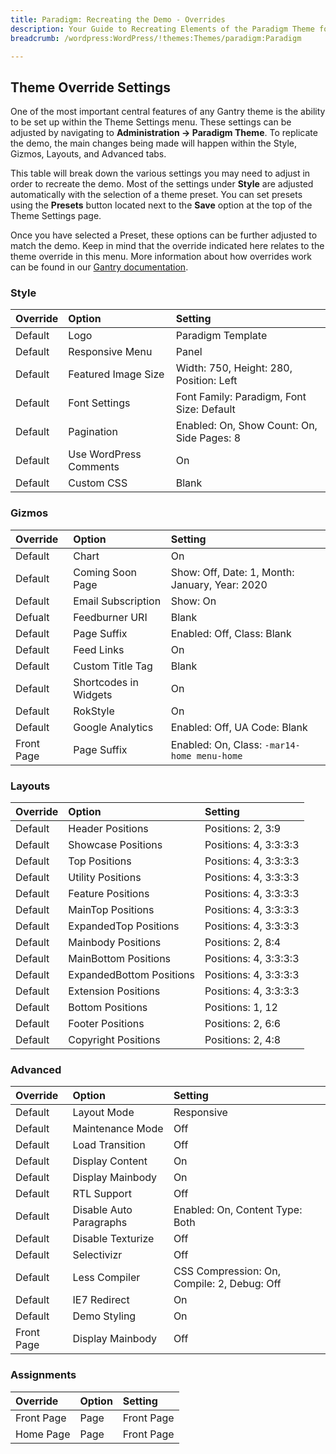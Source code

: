 ```yaml
---
title: Paradigm: Recreating the Demo - Overrides
description: Your Guide to Recreating Elements of the Paradigm Theme for WordPress
breadcrumb: /wordpress:WordPress/!themes:Themes/paradigm:Paradigm

---
```


Theme Override Settings
-----

One of the most important central features of any Gantry theme is the ability to be set up within the Theme Settings menu. These settings can be adjusted by navigating to **Administration -> Paradigm Theme**. To replicate the demo, the main changes being made will happen within the Style, Gizmos, Layouts, and Advanced tabs.

This table will break down the various settings you may need to adjust in order to recreate the demo. Most of the settings under **Style** are adjusted automatically with the selection of a theme preset. You can set presets using the **Presets** button located next to the **Save** option at the top of the Theme Settings page.

Once you have selected a Preset, these options can be further adjusted to match the demo. Keep in mind that the override indicated here relates to the theme override in this menu. More information about how overrides work can be found in our [Gantry documentation][override].

### Style

| Override   | Option                 | Setting                                    |  
| :--------- | :--------------------- | :----------------------------------------- |  
| Default    | Logo                   | Paradigm Template                          |   
| Default    | Responsive Menu        | Panel                                      |  
| Default    | Featured Image Size    | Width: 750, Height: 280, Position: Left    |  
| Default    | Font Settings          | Font Family: Paradigm, Font Size: Default  |  
| Default    | Pagination             | Enabled: On, Show Count: On, Side Pages: 8 |  
| Default    | Use WordPress Comments | On                                         |  
| Default    | Custom CSS             | Blank                                      |  

### Gizmos

| Override   | Option                | Setting                                        |  
| :--------- | :-------------------- | :--------------------------------------------- |  
| Default    | Chart                 | On                                             |  
| Default    | Coming Soon Page      | Show: Off, Date: 1, Month: January, Year: 2020 |  
| Default    | Email Subscription    | Show: On                                       |  
| Defualt    | Feedburner URI        | Blank                                          |  
| Default    | Page Suffix           | Enabled: Off, Class: Blank                     |  
| Default    | Feed Links            | On                                             |  
| Default    | Custom Title Tag      | Blank                                          |  
| Default    | Shortcodes in Widgets | On                                             |  
| Default    | RokStyle              | On                                             |  
| Default    | Google Analytics      | Enabled: Off, UA Code: Blank                   |  
| Front Page | Page Suffix           | Enabled: On, Class: `-mar14-home menu-home`    |  

### Layouts

| Override | Option                   | Setting               |  
| :------- | :----------------------- | :-------------------- |  
| Default  | Header Positions         | Positions: 2, 3:9     |  
| Default  | Showcase Positions       | Positions: 4, 3:3:3:3 |  
| Default  | Top Positions            | Positions: 4, 3:3:3:3 |  
| Default  | Utility Positions        | Positions: 4, 3:3:3:3 |  
| Default  | Feature Positions        | Positions: 4, 3:3:3:3 |  
| Default  | MainTop Positions        | Positions: 4, 3:3:3:3 |  
| Default  | ExpandedTop Positions    | Positions: 4, 3:3:3:3 |  
| Default  | Mainbody Positions       | Positions: 2, 8:4     |  
| Default  | MainBottom Positions     | Positions: 4, 3:3:3:3 |  
| Default  | ExpandedBottom Positions | Positions: 4, 3:3:3:3 |  
| Default  | Extension Positions      | Positions: 4, 3:3:3:3 |  
| Default  | Bottom Positions         | Positions: 1, 12      |  
| Default  | Footer Positions         | Positions: 2, 6:6     |  
| Default  | Copyright Positions      | Positions: 2, 4:8     |  

### Advanced

| Override   | Option                  | Setting                                     |  
| :--------- | :---------------------- | :------------------------------------------ |  
| Default    | Layout Mode             | Responsive                                  |  
| Default    | Maintenance Mode        | Off                                         |  
| Default    | Load Transition         | Off                                         |  
| Default    | Display Content         | On                                          |  
| Default    | Display Mainbody        | On                                          |  
| Default    | RTL Support             | Off                                         |  
| Default    | Disable Auto Paragraphs | Enabled: On, Content Type: Both             |  
| Default    | Disable Texturize       | Off                                         |  
| Default    | Selectivizr             | Off                                         |  
| Default    | Less Compiler           | CSS Compression: On, Compile: 2, Debug: Off |  
| Default    | IE7 Redirect            | On                                          |  
| Default    | Demo Styling            | On                                          |  
| Front Page | Display Mainbody        | Off                                         |    


### Assignments

| Override   | Option | Setting    |  
| :--------- | :----- | :--------- |  
| Front Page | Page   | Front Page |  
| Home Page  | Page   | Front Page |

[demo]: assets/Paradigm2.jpeg
[menu]: ../../start/menu.md
[override]: http://gantry-framework.org/documentation/wordpress/configure/